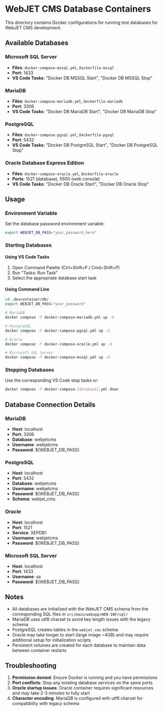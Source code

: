 # WebJET CMS Database Containers

This directory contains Docker configurations for running test databases for WebJET CMS development.

## Available Databases

### Microsoft SQL Server
- **Files**: `docker-compose-mssql.yml`, `Dockerfile-mssql`
- **Port**: 1433
- **VS Code Tasks**: "Docker DB MSSQL Start", "Docker DB MSSQL Stop"

### MariaDB
- **Files**: `docker-compose-mariadb.yml`, `Dockerfile-mariadb`
- **Port**: 3306
- **VS Code Tasks**: "Docker DB MariaDB Start", "Docker DB MariaDB Stop"

### PostgreSQL
- **Files**: `docker-compose-pgsql.yml`, `Dockerfile-pgsql`
- **Port**: 5432
- **VS Code Tasks**: "Docker DB PostgreSQL Start", "Docker DB PostgreSQL Stop"

### Oracle Database Express Edition
- **Files**: `docker-compose-oracle.yml`, `Dockerfile-oracle`
- **Ports**: 1521 (database), 5500 (web console)
- **VS Code Tasks**: "Docker DB Oracle Start", "Docker DB Oracle Stop"

## Usage

### Environment Variable
Set the database password environment variable:
```bash
export WEBJET_DB_PASS="your_password_here"
```

### Starting Databases

#### Using VS Code Tasks
1. Open Command Palette (Ctrl+Shift+P / Cmd+Shift+P)
2. Run "Tasks: Run Task"
3. Select the appropriate database start task

#### Using Command Line
```bash
cd .devcontainer/db/
export WEBJET_DB_PASS="your_password"

# MariaDB
docker compose -f docker-compose-mariadb.yml up -d

# PostgreSQL
docker compose -f docker-compose-pgsql.yml up -d

# Oracle
docker compose -f docker-compose-oracle.yml up -d

# Microsoft SQL Server
docker compose -f docker-compose-mssql.yml up -d
```

### Stopping Databases
Use the corresponding VS Code stop tasks or:
```bash
docker compose -f docker-compose-[database].yml down
```

## Database Connection Details

### MariaDB
- **Host**: localhost
- **Port**: 3306
- **Database**: webjetcms
- **Username**: webjetcms
- **Password**: ${WEBJET_DB_PASS}

### PostgreSQL
- **Host**: localhost
- **Port**: 5432
- **Database**: webjetcms
- **Username**: webjetcms
- **Password**: ${WEBJET_DB_PASS}
- **Schema**: webjet_cms

### Oracle
- **Host**: localhost
- **Port**: 1521
- **Service**: XEPDB1
- **Username**: webjetcms
- **Password**: ${WEBJET_DB_PASS}

### Microsoft SQL Server
- **Host**: localhost
- **Port**: 1433
- **Username**: sa
- **Password**: ${WEBJET_DB_PASS}

## Notes

- All databases are initialized with the WebJET CMS schema from the corresponding SQL files in `src/main/webapp/WEB-INF/sql/`
- MariaDB uses utf8 charset to avoid key length issues with the legacy schema
- PostgreSQL creates tables in the `webjet_cms` schema
- Oracle may take longer to start (large image ~4GB) and may require additional setup for initialization scripts
- Persistent volumes are created for each database to maintain data between container restarts

## Troubleshooting

1. **Permission denied**: Ensure Docker is running and you have permissions
2. **Port conflicts**: Stop any existing database services on the same ports
3. **Oracle startup issues**: Oracle container requires significant resources and may take 2-3 minutes to fully start
4. **Character encoding**: MariaDB is configured with utf8 charset for compatibility with legacy schema